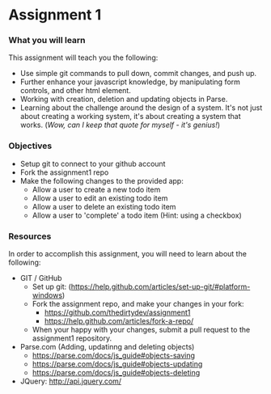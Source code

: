 # Assignment 1
### What you will learn
This assignment will teach you the following:
  * Use simple git commands to pull down, commit changes, and push up.
  * Further enhance your javascript knowledge, by manipulating form controls, and other html element.
  * Working with creation, deletion and updating objects in Parse.
  * Learning about the challenge around the design of a system. It's not just about creating a working system, it's about creating a system that works. (*Wow, can I keep that quote for myself - it's genius!*)

### Objectives
* Setup git to connect to your github account
* Fork the assignment1 repo
* Make the following changes to the provided app:
  * Allow a user to create a new todo item
  * Allow a user to edit an existing todo item
  * Allow a user to delete an existing todo item
  * Allow a user to 'complete' a todo item (Hint: using a checkbox)

### Resources
In order to accomplish this assignment, you will need to learn about the following:  
* GIT / GitHub
  * Set up git: (https://help.github.com/articles/set-up-git/#platform-windows)
  * Fork the assignment repo, and make your changes in your fork:  
     * https://github.com/thedirtydev/assignment1
     * https://help.github.com/articles/fork-a-repo/ 
  * When your happy with your changes, submit a pull request to the assignment1 repository.
* Parse.com (Adding, updatinng and deleting objects)  
  * https://parse.com/docs/js_guide#objects-saving
  * https://parse.com/docs/js_guide#objects-updating
  * https://parse.com/docs/js_guide#objects-deleting
* JQuery: http://api.jquery.com/
